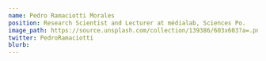 ```yaml
---
name: Pedro Ramaciotti Morales
position: Research Scientist and Lecturer at médialab, Sciences Po.
image_path: https://source.unsplash.com/collection/139386/603x603?a=.png
twitter: PedroRamaciotti
blurb: 
---
```

